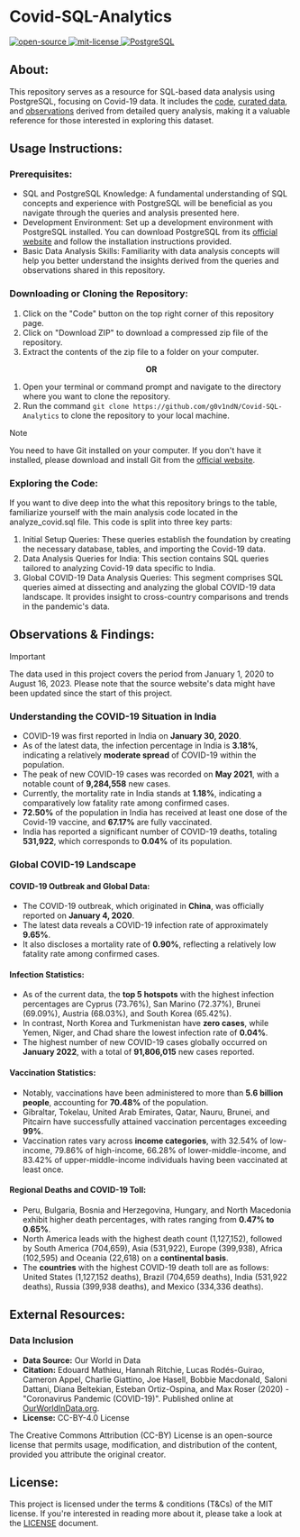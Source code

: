 # Covid-SQL-Analytics
<div align="left">
   <a href="https://opensource.org/osd">
      <img src="https://img.shields.io/badge/Open%20Source-%2328a745" alt="open-source"/>
   </a>
   <a href="https://opensource.org/license/mit/">
      <img src="https://img.shields.io/badge/License-MIT-green" alt="mit-license"/>
   </a>
  <a href="https://www.postgresql.org/">
    <img src="https://img.shields.io/badge/PostgreSQL-%23007ACC?logo=postgresql&logoColor=white" alt="PostgreSQL"/>
  </a>
   </div>

## About:
This repository serves as a resource for SQL-based data analysis using PostgreSQL, focusing on Covid-19 data. It includes the <a href="https://github.com/g0v1ndN/Covid-SQL-Analytics/blob/main/analyze_covid.sql">code</a>, <a href="https://github.com/g0v1ndN/Covid-SQL-Analytics/tree/main/covid_data">curated data</a>, and <a href="https://github.com/g0v1ndN/Covid-SQL-Analytics#observations--findings">observations</a> derived from detailed query analysis, making it a valuable reference for those interested in exploring this dataset.

## Usage Instructions:

### Prerequisites:
- SQL and PostgreSQL Knowledge: A fundamental understanding of SQL concepts and experience with PostgreSQL will be beneficial as you navigate through the queries and analysis presented here.
- Development Environment: Set up a development environment with PostgreSQL installed. You can download PostgreSQL from its <a href="https://www.postgresql.org/">official website</a> and follow the installation instructions provided.
- Basic Data Analysis Skills: Familiarity with data analysis concepts will help you better understand the insights derived from the queries and observations shared in this repository.

### Downloading or Cloning the Repository:
1. Click on the "Code" button on the top right corner of this repository page.
2. Click on "Download ZIP" to download a compressed zip file of the repository.
3. Extract the contents of the zip file to a folder on your computer.

<p align="center"><b> OR </b></p>

1. Open your terminal or command prompt and navigate to the directory where you want to clone the repository.
2. Run the command `git clone https://github.com/g0v1ndN/Covid-SQL-Analytics` to clone the repository to your local machine.
> [!NOTE]
> You need to have Git installed on your computer. If you don't have it installed, please download and install Git from the [official website](https://git-scm.com).

### Exploring the Code: 
If you want to dive deep into the what this repository brings to the table, familiarize yourself with the main analysis code located in the analyze_covid.sql file. This code is split into three key parts:

1. Initial Setup Queries: These queries establish the foundation by creating the necessary database, tables, and importing the Covid-19 data.
2. Data Analysis Queries for India: This section contains SQL queries tailored to analyzing Covid-19 data specific to India. 
3. Global COVID-19 Data Analysis Queries: This segment comprises SQL queries aimed at dissecting and analyzing the global COVID-19 data landscape. It provides insight to cross-country comparisons and trends in the pandemic's data.

## Observations & Findings:
> [!IMPORTANT]
> The data used in this project covers the period from January 1, 2020 to August 16, 2023. Please note that the source website's data might have been updated since the start of this project.

### Understanding the COVID-19 Situation in India
- COVID-19 was first reported in India on <b>January 30, 2020</b>.
- As of the latest data, the infection percentage in India is <b>3.18%</b>, indicating a relatively <b>moderate spread</b> of COVID-19 within the population.
- The peak of new COVID-19 cases was recorded on <b>May 2021</b>, with a notable count of <b>9,284,558</b> new cases.
- Currently, the mortality rate in India stands at <b>1.18%</b>, indicating a comparatively low fatality rate among confirmed cases.
- <b>72.50%</b> of the population in India has received at least one dose of the Covid-19 vaccine, and <b>67.17%</b> are fully vaccinated.
- India has reported a significant number of COVID-19 deaths, totaling <b>531,922</b>, which corresponds to <b>0.04%</b> of its population.

### Global COVID-19 Landscape

#### COVID-19 Outbreak and Global Data:
- The COVID-19 outbreak, which originated in <b>China</b>, was officially reported on <b>January 4, 2020</b>.
- The latest data reveals a COVID-19 infection rate of approximately <b>9.65%</b>.
- It also discloses a mortality rate of <b>0.90%</b>, reflecting a relatively low fatality rate among confirmed cases.

#### Infection Statistics:  
- As of the current data, the <b>top 5 hotspots</b> with the highest infection percentages are Cyprus (73.76%), San Marino (72.37%), Brunei (69.09%), Austria (68.03%), and South Korea (65.42%).
- In contrast, North Korea and Turkmenistan have <b>zero cases</b>, while Yemen, Niger, and Chad share the lowest infection rate of <b>0.04%</b>.
- The highest number of new COVID-19 cases globally occurred on <b>January 2022</b>, with a total of <b>91,806,015</b> new cases reported.

#### Vaccination Statistics:
- Notably, vaccinations have been administered to more than <b>5.6 billion people</b>, accounting for <b>70.48%</b> of the population.
- Gibraltar, Tokelau, United Arab Emirates, Qatar, Nauru, Brunei, and Pitcairn have successfully attained vaccination percentages exceeding <b>99%</b>.
- Vaccination rates vary across <b>income categories</b>, with 32.54% of low-income, 79.86% of high-income, 66.28% of lower-middle-income, and 83.42% of upper-middle-income individuals having been vaccinated at least once.

#### Regional Deaths and COVID-19 Toll:
- Peru, Bulgaria, Bosnia and Herzegovina, Hungary, and North Macedonia exhibit higher death percentages, with rates ranging from <b>0.47% to 0.65%</b>.
- North America leads with the highest death count (1,127,152), followed by South America (704,659), Asia (531,922), Europe (399,938), Africa (102,595) and Oceania (22,618) on a <b>continental basis</b>.
- The <b>countries</b> with the highest COVID-19 death toll are as follows: United States (1,127,152 deaths), Brazil (704,659 deaths), India (531,922 deaths), Russia (399,938 deaths), and Mexico (334,336 deaths).

## External Resources:

### Data Inclusion
- **Data Source:** Our World in Data
- **Citation:** Edouard Mathieu, Hannah Ritchie, Lucas Rodés-Guirao, Cameron Appel, Charlie Giattino, Joe Hasell, Bobbie Macdonald, Saloni Dattani, Diana Beltekian, Esteban Ortiz-Ospina, and Max Roser (2020) - "Coronavirus Pandemic (COVID-19)". Published online at <a href="https://ourworldindata.org">OurWorldInData.org</a>.
- **License:** CC-BY-4.0 License

The Creative Commons Attribution (CC-BY) License is an open-source license that permits usage, modification, and distribution of the content, provided you attribute the original creator.

## License: 
This project is licensed under the terms & conditions (T&Cs) of the MIT license. If you're interested in reading more about it, please take a look at the <a href="https://github.com/g0v1ndN/Covid-SQL-Analytics/blob/main/LICENSE">LICENSE</a> document.

